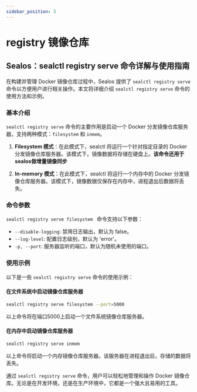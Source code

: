 ```yaml
---
sidebar_position: 5
---
```


# registry 镜像仓库

## Sealos：sealctl registry serve 命令详解与使用指南

在构建并管理 Docker 镜像仓库过程中，Sealos 提供了 `sealctl registry serve` 命令以方便用户进行相关操作。本文将详细介绍 `sealctl registry serve` 命令的使用方法和示例。

### 基本介绍

`sealctl registry serve` 命令的主要作用是启动一个 Docker 分发镜像仓库服务器，支持两种模式：`filesystem` 和 `inmem`。

1. **Filesystem 模式**：在此模式下，sealctl 将运行一个针对指定目录的 Docker 分发镜像仓库服务器。该模式下，镜像数据将存储在硬盘上。**该命令还用于sealos做增量镜像同步**

2. **In-memory 模式**：在此模式下，sealctl 将运行一个内存中的 Docker 分发镜像仓库服务器。该模式下，镜像数据仅保存在内存中，进程退出后数据将丢失。

### 命令参数

`sealctl registry serve filesystem ` 命令支持以下参数：

- `--disable-logging`: 禁用日志输出，默认为 false。
- `--log-level`: 配置日志级别，默认为 'error'。
- `-p, --port`: 服务器监听的端口，默认为随机未使用的端口。

### 使用示例

以下是一些 `sealctl registry serve` 命令的使用示例：

#### 在文件系统中启动镜像仓库服务器

```bash
sealctl registry serve filesystem --port=5000
```

以上命令将在端口5000上启动一个文件系统镜像仓库服务器。

#### 在内存中启动镜像仓库服务器

```bash
sealctl registry serve inmem 
```

以上命令将启动一个内存镜像仓库服务器。该服务器在进程退出后，存储的数据将丢失。

通过 `sealctl registry serve` 命令，用户可以轻松地管理和操作 Docker 镜像仓库。无论是在开发环境，还是在生产环境中，它都是一个强大且易用的工具。


